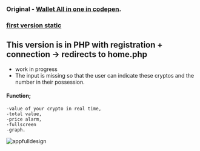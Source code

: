 ###  Original - [Wallet All in one in codepen](https://codepen.io/h-lautre/full/WNLEVrg).

### [first version static](https://github.com/berru-g/All-in-one-dashboard)
## This version is in PHP with registration + connection -> redirects to home.php

   - work in progress
   - The input is missing so that the user can indicate these cryptos and the number in their possession.

  #### Function; 
    -value of your crypto in real time, 
    -total value, 
    -price alarm, 
    -fullscreen 
    -graph.
  

![appfulldesign](https://github.com/berru-g/All-in-one-dashboard/assets/61543927/33e10f14-b9be-4dc7-ab9f-6d416a57778b)
